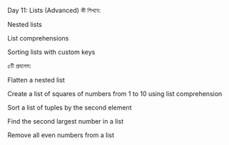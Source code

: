 Day 11: Lists (Advanced)
কী শিখবে:

Nested lists

List comprehensions

Sorting lists with custom keys

৫টি প্রবলেম:

Flatten a nested list

Create a list of squares of numbers from 1 to 10 using list comprehension

Sort a list of tuples by the second element

Find the second largest number in a list

Remove all even numbers from a list
